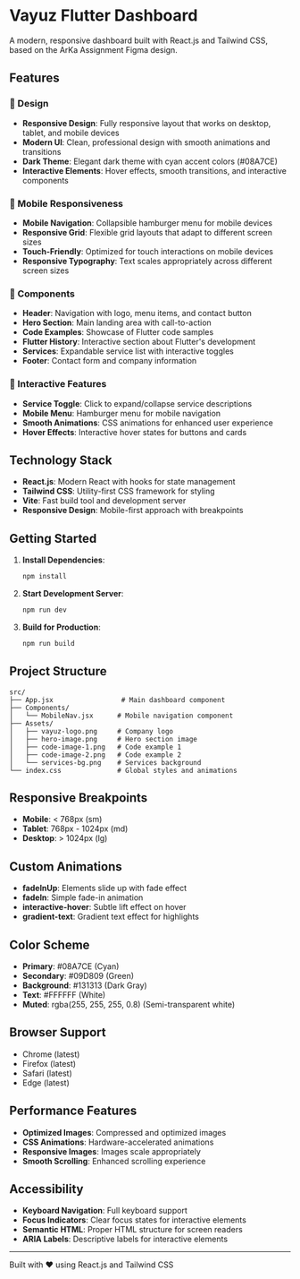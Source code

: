 # Vayuz Flutter Dashboard

A modern, responsive dashboard built with React.js and Tailwind CSS, based on the ArKa Assignment Figma design.

## Features

### 🎨 Design
- **Responsive Design**: Fully responsive layout that works on desktop, tablet, and mobile devices
- **Modern UI**: Clean, professional design with smooth animations and transitions
- **Dark Theme**: Elegant dark theme with cyan accent colors (#08A7CE)
- **Interactive Elements**: Hover effects, smooth transitions, and interactive components

### 📱 Mobile Responsiveness
- **Mobile Navigation**: Collapsible hamburger menu for mobile devices
- **Responsive Grid**: Flexible grid layouts that adapt to different screen sizes
- **Touch-Friendly**: Optimized for touch interactions on mobile devices
- **Responsive Typography**: Text scales appropriately across different screen sizes

### 🚀 Components
- **Header**: Navigation with logo, menu items, and contact button
- **Hero Section**: Main landing area with call-to-action
- **Code Examples**: Showcase of Flutter code samples
- **Flutter History**: Interactive section about Flutter's development
- **Services**: Expandable service list with interactive toggles
- **Footer**: Contact form and company information

### 🎯 Interactive Features
- **Service Toggle**: Click to expand/collapse service descriptions
- **Mobile Menu**: Hamburger menu for mobile navigation
- **Smooth Animations**: CSS animations for enhanced user experience
- **Hover Effects**: Interactive hover states for buttons and cards

## Technology Stack

- **React.js**: Modern React with hooks for state management
- **Tailwind CSS**: Utility-first CSS framework for styling
- **Vite**: Fast build tool and development server
- **Responsive Design**: Mobile-first approach with breakpoints

## Getting Started

1. **Install Dependencies**:
   ```bash
   npm install
   ```

2. **Start Development Server**:
   ```bash
   npm run dev
   ```

3. **Build for Production**:
   ```bash
   npm run build
   ```

## Project Structure

```
src/
├── App.jsx                 # Main dashboard component
├── Components/
│   └── MobileNav.jsx      # Mobile navigation component
├── Assets/
│   ├── vayuz-logo.png     # Company logo
│   ├── hero-image.png     # Hero section image
│   ├── code-image-1.png   # Code example 1
│   ├── code-image-2.png   # Code example 2
│   └── services-bg.png    # Services background
└── index.css              # Global styles and animations
```

## Responsive Breakpoints

- **Mobile**: < 768px (sm)
- **Tablet**: 768px - 1024px (md)
- **Desktop**: > 1024px (lg)

## Custom Animations

- **fadeInUp**: Elements slide up with fade effect
- **fadeIn**: Simple fade-in animation
- **interactive-hover**: Subtle lift effect on hover
- **gradient-text**: Gradient text effect for highlights

## Color Scheme

- **Primary**: #08A7CE (Cyan)
- **Secondary**: #09D809 (Green)
- **Background**: #131313 (Dark Gray)
- **Text**: #FFFFFF (White)
- **Muted**: rgba(255, 255, 255, 0.8) (Semi-transparent white)

## Browser Support

- Chrome (latest)
- Firefox (latest)
- Safari (latest)
- Edge (latest)

## Performance Features

- **Optimized Images**: Compressed and optimized images
- **CSS Animations**: Hardware-accelerated animations
- **Responsive Images**: Images scale appropriately
- **Smooth Scrolling**: Enhanced scrolling experience

## Accessibility

- **Keyboard Navigation**: Full keyboard support
- **Focus Indicators**: Clear focus states for interactive elements
- **Semantic HTML**: Proper HTML structure for screen readers
- **ARIA Labels**: Descriptive labels for interactive elements

---

Built with ❤️ using React.js and Tailwind CSS

